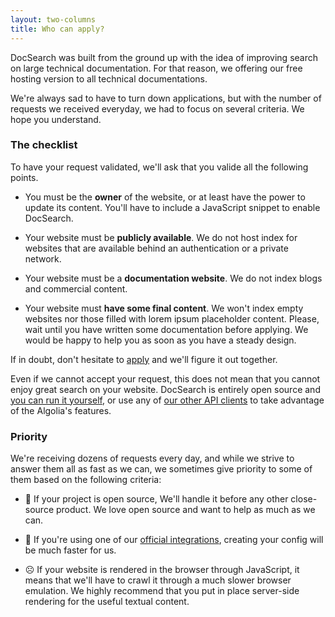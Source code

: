 ```yaml
---
layout: two-columns
title: Who can apply?
---
```


DocSearch was built from the ground up with the idea of improving search on
large technical documentation. For that reason, we offering our free hosting
version to all technical documentations.

We're always sad to have to turn down applications, but with the number of
requests we received everyday, we had to focus on several criteria. We
hope you understand.

### The checklist

To have your request validated, we'll ask that you valide all the following
points.

- You must be the **owner** of the website, or at least have the power to update
  its content. You'll have to include a JavaScript snippet to enable DocSearch.

- Your website must be **publicly available**. We do not host index for websites
  that are available behind an authentication or a private network.

- Your website must be a **documentation website**. We do not index blogs and
  commercial content.

- Your website must **have some final content**. We won't index empty websites nor
  those filled with lorem ipsum placeholder content. Please, wait until you have
  written some documentation before applying. We would be happy to help you as soon as you have a steady design.

If in doubt, don't hesitate to [apply][1] and we'll figure it out together.

Even if we cannot accept your request, this does not mean that you cannot enjoy
great search on your website. DocSearch is entirely open source and [you can run
it yourself][2], or use any of [our other API clients][3] to take advantage of the
Algolia's features.

### Priority

We're receiving dozens of requests every day, and while we strive to answer them
all as fast as we can, we sometimes give priority to some of them based on the
following criteria:

- 🙂 If your project is open source, We'll handle it before any other
  close-source product. We love open source and want to help as much as we can.

- 🙂 If you're using one of our [official integrations][4], creating your config
  will be much faster for us.

- ☹️ If your website is rendered in the browser through JavaScript, it means
  that we'll have to crawl it through a much slower browser emulation. We highly
  recommend that you put in place server-side rendering for the useful textual content.

[1]: ./apply.html
[2]: ./run-your-own.html
[3]: https://www.algolia.com/doc/api-reference/
[4]: ./integrations.html


